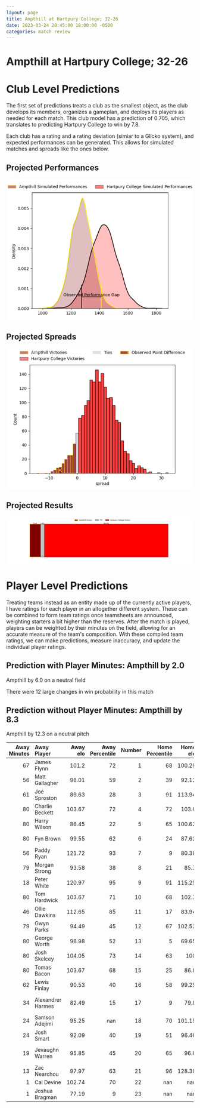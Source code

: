 ```yaml
---  
layout: page  
title: Ampthill at Hartpury College; 32-26  
date: 2023-03-24 20:45:00 18:00:00 -0500  
categories: match review  
---
```

# Ampthill at Hartpury College; 32-26

# Club Level Predictions


The first set of predictions treats a club as the smallest object, as the club develops its members, organizes a gameplan, and deploys its players as needed for each match. This club model has a prediction of 0.705, which translates to predicting Hartpury College to win by 7.8.

Each club has a rating and a rating deviation (simiar to a Glicko system), and expected performances can be generated. This allows for simulated matches and spreads like the ones below.
## Projected Performances


![Projected Performances](plots/performances_2023-03-24-HartpuryCollege-Ampthill.png)
## Projected Spreads


![Projected Spreads](plots/spreads_2023-03-24-HartpuryCollege-Ampthill.png)
## Projected Results


![Projected Results](plots/resultbar_2023-03-24-HartpuryCollege-Ampthill.png)
# Player Level Predictions


Treating teams instead as an entity made up of the currently active players, I have ratings for each player in an altogether different system. These can be combined to form team ratings once teamsheets are announced, weighting starters a bit higher than the reserves. After the match is played, players can be weighted by their minutes on the field, allowing for an accurate measure of the team's composition. With these compiled team ratings, we can make predictions, measure inaccuracy, and update the individual player ratings.
## Prediction with Player Minutes: Ampthill by 2.0


Ampthill by 6.0 on a neutral field

There were 12 large changes in win probability in this match
## Prediction without Player Minutes: Ampthill by 8.3


Ampthill by 12.3 on a neutral pitch



|   Away Minutes | Away Player       |   Away elo |   Away Percentile |   Number |   Home Percentile |   Home elo | Home Player           |   Home Minutes |
|---------------:|:------------------|-----------:|------------------:|---------:|------------------:|-----------:|:----------------------|---------------:|
|             67 | James Flynn       |     101.2  |                72 |        1 |                68 |     100.29 | Joe Wrafter           |             77 |
|             56 | Matt Gallagher    |      98.01 |                59 |        2 |                39 |      92.12 | Will Tanner           |             65 |
|             61 | Joe Sproston      |      89.63 |                28 |        3 |                91 |     113.94 | Sam Rodman            |             60 |
|             80 | Charlie Beckett   |     103.67 |                72 |        4 |                72 |     103.6  | Jack Davies           |             80 |
|             80 | Harry Wilson      |      86.45 |                22 |        5 |                65 |     100.62 | Ben Glynn             |             67 |
|             80 | Fyn Brown         |      99.55 |                62 |        6 |                24 |      87.62 | Sam Lewis             |             80 |
|             56 | Paddy Ryan        |     121.72 |                93 |        7 |                 9 |      80.38 | Oli Robinson          |             77 |
|             79 | Morgan Strong     |      93.58 |                38 |        8 |                21 |      85.7  | Joe Howard            |             80 |
|             18 | Peter White       |     120.97 |                95 |        9 |                91 |     115.25 | Matty Jones           |             80 |
|             80 | Tom Hardwick      |     103.67 |                71 |       10 |                68 |     102.7  | Tommy Mathews         |             80 |
|             46 | Ollie Dawkins     |     112.65 |                85 |       11 |                17 |      83.94 | Matthew McNab         |             80 |
|             79 | Gwyn Parks        |      94.49 |                45 |       12 |                67 |     102.52 | Harry Ascherl         |             80 |
|             80 | George Worth      |      96.98 |                52 |       13 |                 5 |      69.65 | Jack Reeves           |             80 |
|             80 | Josh Skelcey      |     104.05 |                73 |       14 |                63 |     100    | Jack Bates            |             80 |
|             80 | Tomas Bacon       |     103.67 |                68 |       15 |                25 |      86.8  | Jacob Morris          |             46 |
|             62 | Lewis Finlay      |      90.53 |                40 |       16 |                58 |      99.25 | Alex Forrester        |             34 |
|             34 | Alexandrer Harmes |      82.49 |                15 |       17 |                 9 |      79.8  | Jonathan Benz-Salomon |             20 |
|             24 | Samson Adejimi    |      95.25 |               nan |       18 |                70 |     101.15 | Luke Stratford        |             15 |
|             24 | Josh Smart        |      92.09 |                40 |       19 |                51 |      96.46 | Nahum Merigan         |             13 |
|             19 | Jevaughn Warren   |      95.85 |                45 |       20 |                65 |      96.6  | Aristot Benz-Salomon  |              3 |
|             13 | Zac Nearchou      |      97.97 |                63 |       21 |                96 |     128.38 | Harry Short           |              3 |
|              1 | Cai Devine        |     102.74 |                70 |       22 |               nan |     nan    | nan                   |            nan |
|              1 | Joshua Bragman    |      77.19 |                 9 |       23 |               nan |     nan    | nan                   |            nan |

